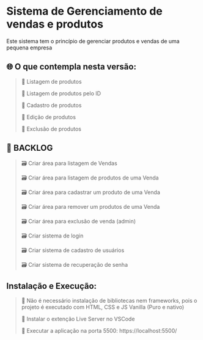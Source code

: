 # Sistema de Gerenciamento de vendas e produtos

Este sistema tem o princípio de gerenciar produtos e vendas de uma pequena empresa

## 🌐 O que contempla nesta versão:
> 💢 Listagem de produtos
>
> 💢 Listagem de produtos pelo ID
>
> 💢 Cadastro de produtos
>
> 💢 Edição de produtos
>
> 💢 Exclusão de produtos

## 🔨 BACKLOG
> 🗃️ Criar área para listagem de Vendas
> 
> 🗃️ Criar área para listagem de produtos de uma Venda
> 
> 🗃️ Criar área para cadastrar um produto de uma Venda
> 
> 🗃️ Criar área para remover um produtos de uma Venda
> 
> 🗃️ Criar área para exclusão de venda (admin)
> 
> 🗃️ Criar sistema de login
> 
> 🗃️ Criar sistema de cadastro de usuários
> 
> 🗃️ Criar sistema de recuperação de senha  

## Instalação e Execução:
> 💢 Não é necessário instalação de bibliotecas nem frameworks, pois o projeto é executado com HTML, CSS e JS Vanilla (Puro e nativo)
> 
> 💢 Instalar o extenção Live Server no VSCode
>
> 💢 Executar a aplicação na porta 5500: https://localhost:5500/
  





